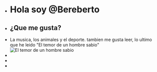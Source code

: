 - # Hola soy @Bereberto
- ## ¿Que me gusta?
-    La musica, los animales y el deporte. tambien me gusta leer, lo ultimo que he leido "El temor de un hombre sabio" ![El temor de un hombre sabio](https://1.bp.blogspot.com/-izIoSE1-31A/WZYmAcp_d6I/AAAAAAAAGS0/lzZ2L5JfSpQzbh9p6bTM9kCb-Wa1CqrXACLcBGAs/s1600/temor-hombre-sabio-plaza-janes.jpg)
- 
- 
-

<!---
Bereberto/Bereberto is a ✨ special ✨ repository because its `README.md` (this file) appears on your GitHub profile.
You can click the Preview link to take a look at your changes.
--->
